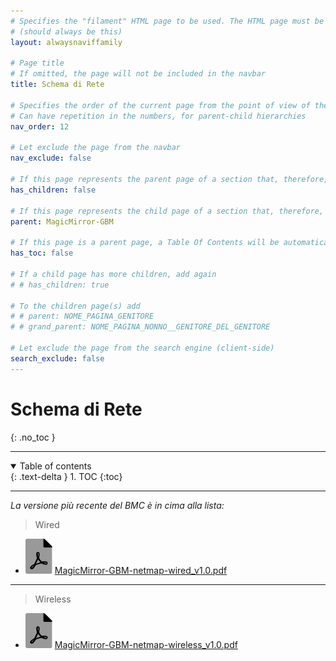 ```yaml
---
# Specifies the "filament" HTML page to be used. The HTML page must be located in the "_layouts" folder.
# (should always be this)
layout: alwaysnaviffamily

# Page title
# If omitted, the page will not be included in the navbar
title: Schema di Rete

# Specifies the order of the current page from the point of view of the navbar
# Can have repetition in the numbers, for parent-child hierarchies
nav_order: 12

# Let exclude the page from the navbar
nav_exclude: false

# If this page represents the parent page of a section that, therefore, has children, specify it in the following way
has_children: false

# If this page represents the child page of a section that, therefore, has ONE parent page, specify it in the following way
parent: MagicMirror-GBM

# If this page is a parent page, a Table Of Contents will be automatically generated containing all related child pages. Use the option below to disable this functionality.
has_toc: false

# If a child page has more children, add again
# # has_children: true

# To the children page(s) add
# # parent: NOME_PAGINA_GENITORE
# # grand_parent: NOME_PAGINA_NONNO__GENITORE_DEL_GENITORE

# Let exclude the page from the search engine (client-side)
search_exclude: false
---
```


# Schema di Rete
{: .no_toc }

---

<!-- Table of contents -->
<details open markdown="block">
  <summary>
    Table of contents
  </summary>
  {: .text-delta }
1. TOC
{:toc}
</details>

---

_La versione più recente del BMC è in cima alla lista:_

> Wired

- ![file-pdf.svg](../assets/favicon/file-pdf.svg) [MagicMirror-GBM-netmap-wired_v1.0.pdf](../assets/schemaDiRete/MagicMirror-GBM-netmap-wired_v1.0.pdf)

---

> Wireless

- ![file-pdf.svg](../assets/favicon/file-pdf.svg) [MagicMirror-GBM-netmap-wireless_v1.0.pdf](../assets/schemaDiRete/MagicMirror-GBM-netmap-wireless_v1.0.pdf)
